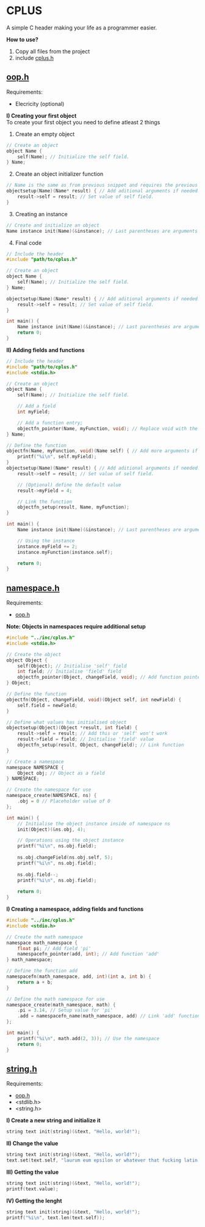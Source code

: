 # CPLUS
A simple C header making your life as a programmer easier.  

**How to use?**  
1. Copy all files from the project
2. include [cplus.h](https://github.com/wwidlishy/CPLUS/blob/main/cplus.h)

## [oop.h](https://github.com/wwidlishy/CPLUS/blob/main/cplus/oop.h)  
Requirements:
  - Elecricity (optional)  

**I) Creating your first object**  
To create your first object you need to define atleast 2 things    
1) Create an empty object
```c
// Create an object
object Name {
    self(Name); // Initialize the self field.
} Name;
```
2) Create an object initializer function
```c
// Name is the same as from previous snippet and requires the previous code
objectsetup(Name)(Name* result) { // Add aditional arguments if needed.
    result->self = result; // Set value of self field.
}
```
3) Creating an instance
```c
// Create and initialize an object
Name instance init(Name)(&instance); // Last parentheses are arguments of objectsetup
```
4) Final code
```c
// Include the header
#include "path/to/cplus.h"

// Create an object
object Name {
    self(Name); // Initialize the self field.
} Name;

objectsetup(Name)(Name* result) { // Add aditional arguments if needed.
    result->self = result; // Set value of self field.
}

int main() {
    Name instance init(Name)(&instance); // Last parentheses are arguments of objectsetup
    return 0;
}
```

**II) Adding fields and functions**  
```c
// Include the header
#include "path/to/cplus.h"
#include <stdio.h>

// Create an object
object Name {
    self(Name); // Initialize the self field.

    // Add a field
    int myField;

    // Add a function entry;
    objectfn_pointer(Name, myFunction, void); // Replace void with the function type
} Name;

// Define the function
objectfn(Name, myFunction, void)(Name self) { // Add more arguments if needed
    printf("%i\n", self.myField);
}
objectsetup(Name)(Name* result) { // Add aditional arguments if needed.
    result->self = result; // Set value of self field.

    // (Optional) define the default value
    result->myField = 4;

    // Link the function
    objectfn_setup(result, Name, myFunction);
}

int main() {
    Name instance init(Name)(&instance); // Last parentheses are arguments of objectsetup

    // Using the instance
    instance.myField += 2;
    instance.myFunction(instance.self);

    return 0;
}
```

## [namespace.h](https://github.com/wwidlishy/CPLUS/blob/main/cplus/namespace.h)
Requirements:
- [oop.h](https://github.com/wwidlishy/CPLUS/blob/main/cplus/oop.h)
  
**Note: Objects in namespaces require additional setup**  
```c
#include "../inc/cplus.h"
#include <stdio.h>

// Create the object
object Object {
    self(Object); // Initialise 'self' field
    int field; // Initialise 'field' field
    objectfn_pointer(Object, changeField, void); // Add function pointer
} Object;

// Define the function
objectfn(Object, changeField, void)(Object self, int newField) {
    self.field = newField;
}

// Define what values has initialised object
objectsetup(Object)(Object *result, int field) {
    result->self = result; // Add this or 'self' won't work
    result->field = field; // Initialise 'field' value
    objectfn_setup(result, Object, changeField); // Link function
}

// Create a namespace
namespace NAMESPACE {
    Object obj; // Object as a field
} NAMESPACE;

// Create the namespace for use
namespace_create(NAMESPACE, ns) {
    .obj = 0 // Placeholder value of 0
};

int main() {
    // Initialise the object instance inside of namespace ns
    init(Object)(&ns.obj, 4);

    // Operations using the object instance
    printf("%i\n", ns.obj.field);
    
    ns.obj.changeField(ns.obj.self, 5);
    printf("%i\n", ns.obj.field);
    
    ns.obj.field--;
    printf("%i\n", ns.obj.field);
    
    return 0;
}
```

**I) Creating a namespace, adding fields and functions**
```c
#include "../inc/cplus.h"
#include <stdio.h>

// Create the math namespace
namespace math_namespace {
    float pi; // Add field 'pi'
    namespacefn_pointer(add, int); // Add function 'add'
} math_namespace;

// Define the function add
namespacefn(math_namespace, add, int)(int a, int b) {
    return a + b;
}

// Define the math namespace for use
namespace_create(math_namespace, math) {
    .pi = 3.14, // Setup value for 'pi'
    .add = namespacefn_name(math_namespace, add) // Link 'add' function
};

int main() {
    printf("%i\n", math.add(2, 3)); // Use the namespace
    return 0;
}
```
## [string.h](https://github.com/wwidlishy/CPLUS/blob/main/cplus/string.h)
Requirements:  
- [oop.h](https://github.com/wwidlishy/CPLUS/blob/main/cplus/oop.h)
- <stdlib.h>  
- <string.h>
  
**I) Create a new string and initialize it**
```c
string text init(string)(&text, "Hello, world!");
```
**II) Change the value**
```c
string text init(string)(&text, "Hello, world!");
text.set(text.self, "laurum eum epsilon or whatever that fucking latin text was");
```
**III) Getting the value**
```c
string text init(string)(&text, "Hello, world!");
printf(text.value);
```
**IV) Getting the lenght**
```c
string text init(string)(&text, "Hello, world!");
printf("%i\n", text.len(text.self));
```
